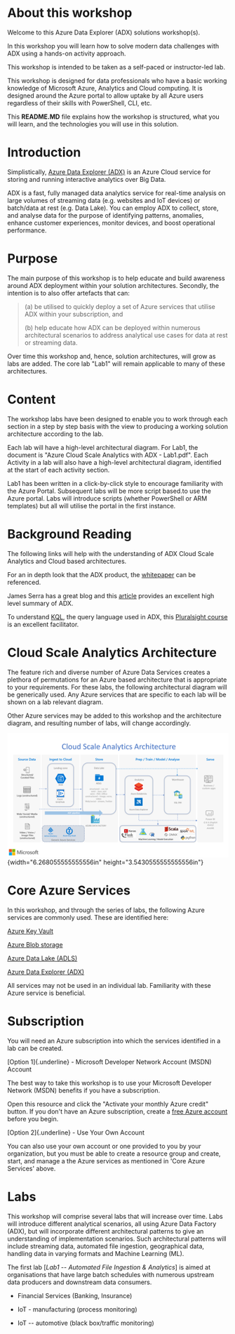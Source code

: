 About this workshop
===================

Welcome to this Azure Data Explorer (ADX) solutions workshop(s).

In this workshop you will learn how to solve modern data challenges with
ADX using a hands-on activity approach.

This workshop is intended to be taken as a self-paced or instructor-led
lab.

This workshop is designed for data professionals who have a basic
working knowledge of Microsoft Azure, Analytics and Cloud computing. It
is designed around the Azure portal to allow uptake by all Azure users
regardless of their skills with PowerShell, CLI, etc.

This **README.MD** file explains how the workshop is structured, what
you will learn, and the technologies you will use in this solution.

Introduction
============

Simplistically, [Azure Data Explorer
(ADX)](https://azure.microsoft.com/en-us/services/data-explorer/) is an
Azure Cloud service for storing and running interactive analytics over
Big Data.

ADX is a fast, fully managed data analytics service for real-time
analysis on large volumes of streaming data (e.g. websites and IoT
devices) or batch/data at rest (e.g. Data Lake). You can employ ADX to
collect, store, and analyse data for the purpose of identifying
patterns, anomalies, enhance customer experiences, monitor devices, and
boost operational performance.

Purpose
=======

The main purpose of this workshop is to help educate and build awareness
around ADX deployment within your solution architectures. Secondly, the
intention is to also offer artefacts that can:

> \(a) be utilised to quickly deploy a set of Azure services that utilise
> ADX within your subscription, and
>
> \(b) help educate how ADX can be deployed within numerous architectural
> scenarios to address analytical use cases for data at rest or streaming
> data.

Over time this workshop and, hence, solution architectures, will grow as
labs are added. The core lab "Lab1" will remain applicable to many of
these architectures.

Content
=======

The workshop labs have been designed to enable you to work through each
section in a step by step basis with the view to producing a working
solution architecture according to the lab.

Each lab will have a high-level architectural diagram. For Lab1, the
document is "Azure Cloud Scale Analytics with ADX - Lab1.pdf". Each
Activity in a lab will also have a high-level architectural diagram,
identified at the start of each activity section.

Lab1 has been written in a click-by-click style to encourage familiarity
with the Azure Portal. Subsequent labs will be more script based.to use
the Azure portal. Labs will introduce scripts (whether PowerShell or ARM
templates) but all will utilise the portal in the first instance.

Background Reading
==================

The following links will help with the understanding of ADX Cloud Scale
Analytics and Cloud based architectures.

For an in depth look that the ADX product, the
[whitepaper](https://azure.microsoft.com/en-us/resources/azure-data-explorer/)
can be referenced.

James Serra has a great blog and this
[article](https://www.jamesserra.com/archive/2019/03/azure-data-explorer/)
provides an excellent high level summary of ADX.

To understand
[KQL](https://docs.microsoft.com/en-us/sharepoint/dev/general-development/keyword-query-language-kql-syntax-reference),
the query language used in ADX, this [Pluralsight
course](https://www.pluralsight.com/courses/kusto-query-language-kql-from-scratch)
is an excellent facilitator.

Cloud Scale Analytics Architecture
==================================

The feature rich and diverse number of Azure Data Services creates a
plethora of permutations for an Azure based architecture that is
appropriate to your requirements. For these labs, the following
architectural diagram will be generically used. Any Azure services that
are specific to each lab will be shown on a lab relevant diagram.

Other Azure services may be added to this workshop and the architecture
diagram, and resulting number of labs, will change accordingly.

![](media/image1.png){width="6.268055555555556in"
height="3.5430555555555556in"}

Core Azure Services
===================

In this workshop, and through the series of labs, the following Azure
services are commonly used. These are identified here:

[Azure Key Vault](https://azure.microsoft.com/en-us/services/key-vault)

[Azure Blob
storage](https://azure.microsoft.com/en-gb/services/storage/blobs/?&OCID=AID2000125_SEM_NLGqblqc&MarinID=NLGqblqc_79164918425499_azure%20blob%20storage_be_c__1266637735603846_kwd-79165081757877:loc-188&lnkd=Bing_Azure_Brand&msclkid=4db52d3c66491ef9feb0709dca602300&ef_id=XZ4wjAAAAD516UzT:20191012103421:s&dclid=CN-nnezCluUCFSMh0wodlHQDRg)

[Azure Data Lake
(ADLS)](https://docs.microsoft.com/en-us/azure/storage/blobs/data-lake-storage-introduction)

[Azure Data Explorer
(ADX)](https://azure.microsoft.com/en-gb/services/data-explorer/)

All services may not be used in an individual lab. Familiarity with
these Azure service is beneficial.

Subscription
============

You will need an Azure subscription into which the services identified
in a lab can be created.

[Option 1]{.underline} - Microsoft Developer Network Account (MSDN)
Account

The best way to take this workshop is to use your Microsoft Developer
Network (MSDN) benefits if you have a subscription.

Open this resource and click the \"Activate your monthly Azure credit\"
button. If you don\'t have an Azure subscription, create a [free Azure
account](https://azure.microsoft.com/free/) before you begin.

[Option 2]{.underline} - Use Your Own Account

You can also use your own account or one provided to you by your
organization, but you must be able to create a resource group and
create, start, and manage a the Azure services as mentioned in 'Core
Azure Services' above.

Labs
====

This workshop will comprise several labs that will increase over time.
Labs will introduce different analytical scenarios, all using Azure Data
Factory (ADX), but will incorporate different architectural patterns to
give an understanding of implementation scenarios. Such architectural
patterns will include streaming data, automated file ingestion,
geographical data, handling data in varying formats and Machine Learning
(ML).

The first lab \[*Lab1 -- Automated File Ingestion & Analytics*\] is
aimed at organisations that have large batch schedules with numerous
upstream data producers and downstream data consumers.

-   Financial Services (Banking, Insurance)

-   IoT - manufacturing (process monitoring)

-   IoT -- automotive (black box/traffic monitoring)
